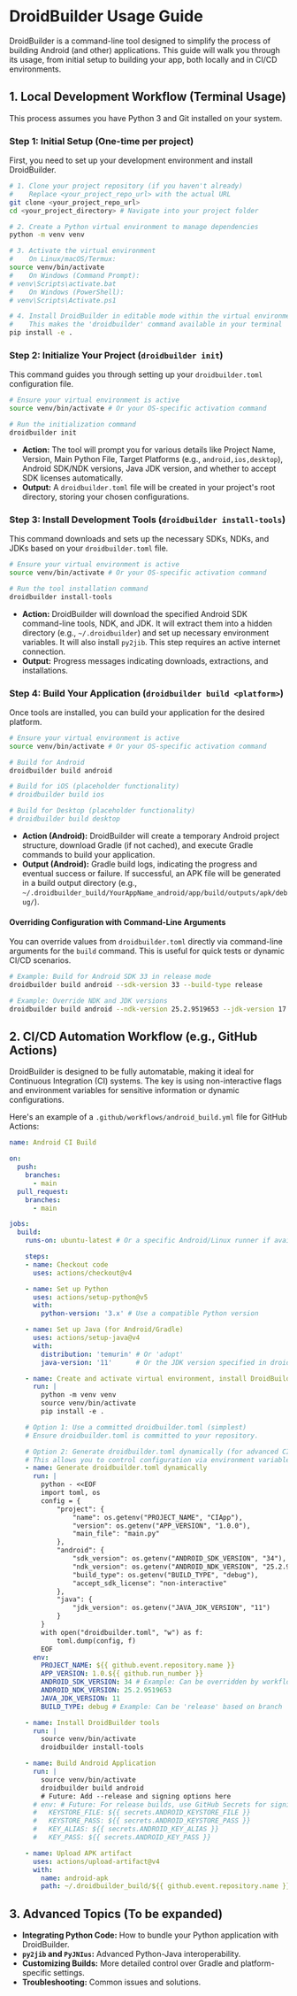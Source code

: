 # DroidBuilder Usage Guide

DroidBuilder is a command-line tool designed to simplify the process of building Android (and other) applications. This guide will walk you through its usage, from initial setup to building your app, both locally and in CI/CD environments.

## 1. Local Development Workflow (Terminal Usage)

This process assumes you have Python 3 and Git installed on your system.

### Step 1: Initial Setup (One-time per project)

First, you need to set up your development environment and install DroidBuilder.

```bash
# 1. Clone your project repository (if you haven't already)
#    Replace <your_project_repo_url> with the actual URL
git clone <your_project_repo_url>
cd <your_project_directory> # Navigate into your project folder

# 2. Create a Python virtual environment to manage dependencies
python -m venv venv

# 3. Activate the virtual environment
#    On Linux/macOS/Termux:
source venv/bin/activate
#    On Windows (Command Prompt):
# venv\Scripts\activate.bat
#    On Windows (PowerShell):
# venv\Scripts\Activate.ps1

# 4. Install DroidBuilder in editable mode within the virtual environment
#    This makes the 'droidbuilder' command available in your terminal
pip install -e .
```

### Step 2: Initialize Your Project (`droidbuilder init`)

This command guides you through setting up your `droidbuilder.toml` configuration file.

```bash
# Ensure your virtual environment is active
source venv/bin/activate # Or your OS-specific activation command

# Run the initialization command
droidbuilder init
```
*   **Action:** The tool will prompt you for various details like Project Name, Version, Main Python File, Target Platforms (e.g., `android,ios,desktop`), Android SDK/NDK versions, Java JDK version, and whether to accept SDK licenses automatically.
*   **Output:** A `droidbuilder.toml` file will be created in your project's root directory, storing your chosen configurations.

### Step 3: Install Development Tools (`droidbuilder install-tools`)

This command downloads and sets up the necessary SDKs, NDKs, and JDKs based on your `droidbuilder.toml` file.

```bash
# Ensure your virtual environment is active
source venv/bin/activate # Or your OS-specific activation command

# Run the tool installation command
droidbuilder install-tools
```
*   **Action:** DroidBuilder will download the specified Android SDK command-line tools, NDK, and JDK. It will extract them into a hidden directory (e.g., `~/.droidbuilder`) and set up necessary environment variables. It will also install `py2jib`. This step requires an active internet connection.
*   **Output:** Progress messages indicating downloads, extractions, and installations.

### Step 4: Build Your Application (`droidbuilder build <platform>`)

Once tools are installed, you can build your application for the desired platform.

```bash
# Ensure your virtual environment is active
source venv/bin/activate # Or your OS-specific activation command

# Build for Android
droidbuilder build android

# Build for iOS (placeholder functionality)
# droidbuilder build ios

# Build for Desktop (placeholder functionality)
# droidbuilder build desktop
```
*   **Action (Android):** DroidBuilder will create a temporary Android project structure, download Gradle (if not cached), and execute Gradle commands to build your application.
*   **Output (Android):** Gradle build logs, indicating the progress and eventual success or failure. If successful, an APK file will be generated in a build output directory (e.g., `~/.droidbuilder_build/YourAppName_android/app/build/outputs/apk/debug/`).

#### Overriding Configuration with Command-Line Arguments

You can override values from `droidbuilder.toml` directly via command-line arguments for the `build` command. This is useful for quick tests or dynamic CI/CD scenarios.

```bash
# Example: Build for Android SDK 33 in release mode
droidbuilder build android --sdk-version 33 --build-type release

# Example: Override NDK and JDK versions
droidbuilder build android --ndk-version 25.2.9519653 --jdk-version 17
```

## 2. CI/CD Automation Workflow (e.g., GitHub Actions)

DroidBuilder is designed to be fully automatable, making it ideal for Continuous Integration (CI) systems. The key is using non-interactive flags and environment variables for sensitive information or dynamic configurations.

Here's an example of a `.github/workflows/android_build.yml` file for GitHub Actions:

```yaml
name: Android CI Build

on:
  push:
    branches:
      - main
  pull_request:
    branches:
      - main

jobs:
  build:
    runs-on: ubuntu-latest # Or a specific Android/Linux runner if available

    steps:
    - name: Checkout code
      uses: actions/checkout@v4

    - name: Set up Python
      uses: actions/setup-python@v5
      with:
        python-version: '3.x' # Use a compatible Python version

    - name: Set up Java (for Android/Gradle)
      uses: actions/setup-java@v4
      with:
        distribution: 'temurin' # Or 'adopt'
        java-version: '11'      # Or the JDK version specified in droidbuilder.toml

    - name: Create and activate virtual environment, install DroidBuilder
      run: |
        python -m venv venv
        source venv/bin/activate
        pip install -e .

    # Option 1: Use a committed droidbuilder.toml (simplest)
    # Ensure droidbuilder.toml is committed to your repository.

    # Option 2: Generate droidbuilder.toml dynamically (for advanced CI)
    # This allows you to control configuration via environment variables or secrets.
    - name: Generate droidbuilder.toml dynamically
      run: |
        python - <<EOF
        import toml, os
        config = {
            "project": {
                "name": os.getenv("PROJECT_NAME", "CIApp"),
                "version": os.getenv("APP_VERSION", "1.0.0"),
                "main_file": "main.py"
            },
            "android": {
                "sdk_version": os.getenv("ANDROID_SDK_VERSION", "34"),
                "ndk_version": os.getenv("ANDROID_NDK_VERSION", "25.2.9519653"),
                "build_type": os.getenv("BUILD_TYPE", "debug"),
                "accept_sdk_license": "non-interactive"
            },
            "java": {
                "jdk_version": os.getenv("JAVA_JDK_VERSION", "11")
            }
        }
        with open("droidbuilder.toml", "w") as f:
            toml.dump(config, f)
        EOF
      env:
        PROJECT_NAME: ${{ github.event.repository.name }}
        APP_VERSION: 1.0.${{ github.run_number }}
        ANDROID_SDK_VERSION: 34 # Example: Can be overridden by workflow input
        ANDROID_NDK_VERSION: 25.2.9519653
        JAVA_JDK_VERSION: 11
        BUILD_TYPE: debug # Example: Can be 'release' based on branch

    - name: Install DroidBuilder tools
      run: |
        source venv/bin/activate
        droidbuilder install-tools

    - name: Build Android Application
      run: |
        source venv/bin/activate
        droidbuilder build android
        # Future: Add --release and signing options here
      # env: # Future: For release builds, use GitHub Secrets for signing credentials
      #   KEYSTORE_FILE: ${{ secrets.ANDROID_KEYSTORE_FILE }}
      #   KEYSTORE_PASS: ${{ secrets.ANDROID_KEYSTORE_PASS }}
      #   KEY_ALIAS: ${{ secrets.ANDROID_KEY_ALIAS }}
      #   KEY_PASS: ${{ secrets.ANDROID_KEY_PASS }}

    - name: Upload APK artifact
      uses: actions/upload-artifact@v4
      with:
        name: android-apk
        path: ~/.droidbuilder_build/${{ github.event.repository.name }}_android/app/build/outputs/apk/debug/*.apk # Adjust path dynamically
```

## 3. Advanced Topics (To be expanded)

*   **Integrating Python Code:** How to bundle your Python application with DroidBuilder.
*   **`py2jib` and `PyJNIus`:** Advanced Python-Java interoperability.
*   **Customizing Builds:** More detailed control over Gradle and platform-specific settings.
*   **Troubleshooting:** Common issues and solutions.
